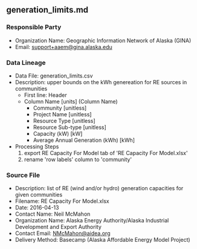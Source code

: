 ## generation_limits.md

### Responsible Party
  * Organization Name: Geographic Information Network of Alaska (GINA)
  * Email: support+aaem@gina.alaska.edu

### Data Lineage
  * Data File: generation_limits.csv
  * Description: upper bounds on the kWh genereation for RE sources in communities
    * First line: Header
    * Column Name [units] (Column Name)
      * Community [unitless] 
      * Project Name [unitless]
      * Resource Type [unitless]
      * Resource Sub-type [unitless]
      * Capacity (kW) [kW]
      * Average Annual Generation (kWh) [kWh]
  * Processing Steps
    1. export RE Capacity For Model tab of 'RE Capacity For Model.xlsx'
    2. rename 'row labels' column to 'community'

### Source File
  * Description: list of RE (wind and/or hydro) generation capacities for given communities
  * Filename: RE Capacity For Model.xlsx
  * Date: 2016-04-13
  * Contact Name: Neil McMahon
  * Organization Name: Alaska Energy Authority/Alaska Industrial Development and Export Authority
  * Contact Email: NMcMahon@aidea.org
  * Delivery Method: Basecamp (Alaska Affordable Energy Model Project)


